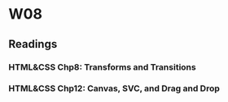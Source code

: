 # W08

## Readings

### HTML&CSS Chp8: Transforms and Transitions

### HTML&CSS Chp12: Canvas, SVC, and Drag and Drop